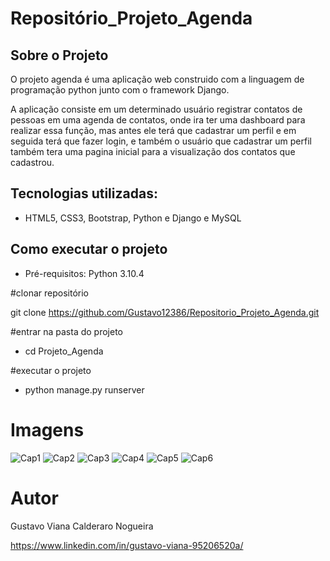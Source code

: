 # Repositório_Projeto_Agenda

## Sobre o Projeto
O projeto agenda é uma aplicação web construido com a linguagem de programação python junto com o framework Django.

A aplicação consiste em um determinado usuário registrar contatos de pessoas em uma agenda de contatos, onde ira ter uma dashboard para realizar essa função, mas antes ele terá que cadastrar um perfil e em seguida terá que fazer login, e também o usuário que cadastrar um perfil também tera uma pagina inicial para a visualização dos contatos que cadastrou.

## Tecnologias utilizadas:
- HTML5, CSS3, Bootstrap, Python e Django e MySQL

## Como executar o projeto

- Pré-requisitos: Python 3.10.4

#clonar repositório

git clone https://github.com/Gustavo12386/Repositorio_Projeto_Agenda.git

#entrar na pasta do projeto 

- cd Projeto_Agenda

#executar o projeto

- python manage.py runserver

# Imagens

![Cap1](https://user-images.githubusercontent.com/81700849/186700299-aa8c5064-211b-4d35-9be3-a4ca9168ecd2.PNG)
![Cap2](https://user-images.githubusercontent.com/81700849/186700334-c5451a64-ab4f-46c4-9ab0-f3a3e3ed0934.PNG)
![Cap3](https://user-images.githubusercontent.com/81700849/186700363-e95856dc-de8c-4ef4-aa70-1fff969e7d54.PNG)
![Cap4](https://user-images.githubusercontent.com/81700849/186700399-efb00fe1-8601-4e5b-8cde-6c9339d49ec6.PNG)
![Cap5](https://user-images.githubusercontent.com/81700849/186700435-262c3421-691e-4f2f-9ef7-30d2dc3c3e42.PNG)
![Cap6](https://user-images.githubusercontent.com/81700849/186700461-72e79b23-8fa5-4902-b02e-25f93f6c66a6.PNG)

# Autor

Gustavo Viana Calderaro Nogueira

https://www.linkedin.com/in/gustavo-viana-95206520a/





